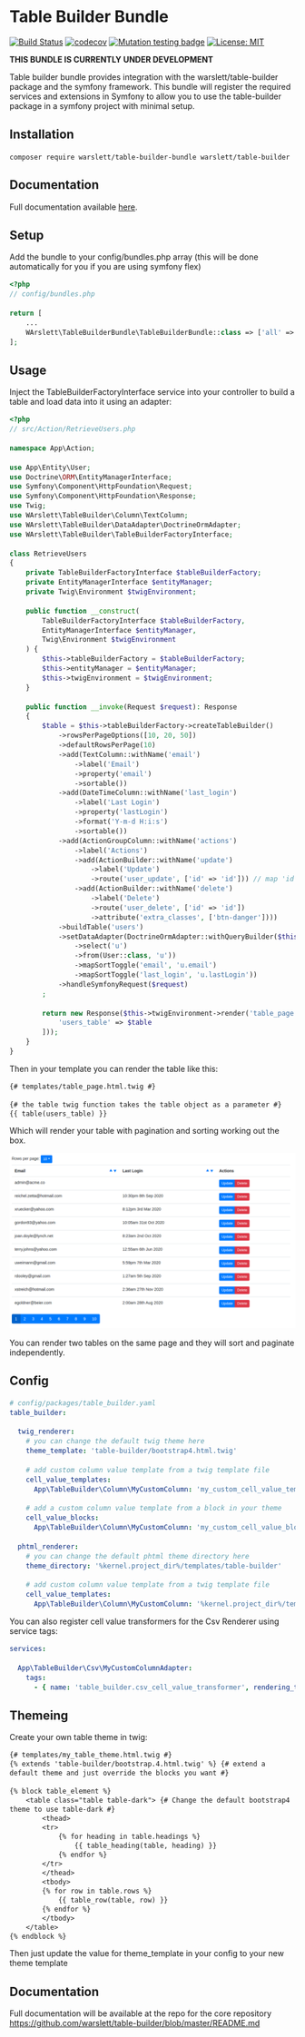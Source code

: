 # Table Builder Bundle
[![Build Status](https://circleci.com/gh/warslett/table-builder.png?style=shield)](https://circleci.com/gh/warslett/table-builder?branch=master)
[![codecov](https://codecov.io/gh/warslett/table-builder/branch/master/graph/badge.svg?token=TLPUHTMP2E)](https://codecov.io/gh/warslett/table-builder)
[![Mutation testing badge](https://img.shields.io/endpoint?style=flat&url=https%3A%2F%2Fbadge-api.stryker-mutator.io%2Fgithub.com%2Fwarslett%2Ftable-builder%2Fmaster)](https://dashboard.stryker-mutator.io/reports/github.com/warslett/table-builder/master)
[![License: MIT](https://img.shields.io/badge/License-MIT-green.svg)](https://opensource.org/licenses/MIT)

**THIS BUNDLE IS CURRENTLY UNDER DEVELOPMENT**

Table builder bundle provides integration with the warslett/table-builder package and the symfony framework. This bundle
will register the required services and extensions in Symfony to allow you to use the table-builder package in a
symfony project with minimal setup.

## Installation
`composer require warslett/table-builder-bundle warslett/table-builder`

## Documentation
Full documentation available [here](https://github.com/warslett/table-builder/blob/master/docs/en/index.md).

## Setup
Add the bundle to your config/bundles.php array (this will be done automatically for you if you are using symfony flex)

``` php
<?php
// config/bundles.php

return [
    ...
    WArslett\TableBuilderBundle\TableBuilderBundle::class => ['all' => true],
];
```

## Usage
Inject the TableBuilderFactoryInterface service into your controller to build a table and load data into it using an
adapter:
``` php
<?php
// src/Action/RetrieveUsers.php

namespace App\Action;

use App\Entity\User;
use Doctrine\ORM\EntityManagerInterface;
use Symfony\Component\HttpFoundation\Request;
use Symfony\Component\HttpFoundation\Response;
use Twig;
use WArslett\TableBuilder\Column\TextColumn;
use WArslett\TableBuilder\DataAdapter\DoctrineOrmAdapter;
use WArslett\TableBuilder\TableBuilderFactoryInterface;

class RetrieveUsers
{
    private TableBuilderFactoryInterface $tableBuilderFactory;
    private EntityManagerInterface $entityManager;
    private Twig\Environment $twigEnvironment;

    public function __construct(
        TableBuilderFactoryInterface $tableBuilderFactory,
        EntityManagerInterface $entityManager,
        Twig\Environment $twigEnvironment
    ) {
        $this->tableBuilderFactory = $tableBuilderFactory;
        $this->entityManager = $entityManager;
        $this->twigEnvironment = $twigEnvironment;
    }

    public function __invoke(Request $request): Response
    {
        $table = $this->tableBuilderFactory->createTableBuilder()
            ->rowsPerPageOptions([10, 20, 50])
            ->defaultRowsPerPage(10)
            ->add(TextColumn::withName('email')
                ->label('Email')
                ->property('email')
                ->sortable())
            ->add(DateTimeColumn::withName('last_login')
                ->label('Last Login')
                ->property('lastLogin')
                ->format('Y-m-d H:i:s')
                ->sortable())
            ->add(ActionGroupColumn::withName('actions')
                ->label('Actions')
                ->add(ActionBuilder::withName('update')
                    ->label('Update')
                    ->route('user_update', ['id' => 'id'])) // map 'id' parameter to property path 'id'
                ->add(ActionBuilder::withName('delete')
                    ->label('Delete')
                    ->route('user_delete', ['id' => 'id'])
                    ->attribute('extra_classes', ['btn-danger'])))
            ->buildTable('users')
            ->setDataAdapter(DoctrineOrmAdapter::withQueryBuilder($this->entityManager->createQueryBuilder()
                ->select('u')
                ->from(User::class, 'u'))
                ->mapSortToggle('email', 'u.email')
                ->mapSortToggle('last_login', 'u.lastLogin'))
            ->handleSymfonyRequest($request)
        ;

        return new Response($this->twigEnvironment->render('table_page.html.twig', [
            'users_table' => $table
        ]));
    }
}
```
Then in your template you can render the table like this:
``` twig
{# templates/table_page.html.twig #}

{# the table twig function takes the table object as a parameter #}
{{ table(users_table) }}
```

Which will render your table with pagination and sorting working out the box.

![rendered table](https://github.com/warslett/table-builder/raw/master/docs/img/example.png "Rendered Html Table")

You can render two tables on the same page and they will sort and paginate independently.

## Config
``` yaml
# config/packages/table_builder.yaml
table_builder:

  twig_renderer:
    # you can change the default twig theme here
    theme_template: 'table-builder/bootstrap4.html.twig'
    
    # add custom column value template from a twig template file
    cell_value_templates:
      App\TableBuilder\Column\MyCustomColumn: 'my_custom_cell_value_template.html.twig'
      
    # add a custom column value template from a block in your theme
    cell_value_blocks:
      App\TableBuilder\Column\MyCustomColumn: 'my_custom_cell_value_block'
      
  phtml_renderer:
    # you can change the default phtml theme directory here
    theme_directory: '%kernel.project_dir%/templates/table-builder'
    
    # add custom column value template from a twig template file
    cell_value_templates:
      App\TableBuilder\Column\MyCustomColumn: '%kernel.project_dir%/templates/table-builder/my_custom_cell_value_template.phtml'

```

You can also register cell value transformers for the Csv Renderer using service tags:
```yaml
services:
  
  App\TableBuilder\Csv\MyCustomColumnAdapter:
    tags:
      - { name: 'table_builder.csv_cell_value_transformer', rendering_type: App\TableBuilder\Column\MyCustomColumn }
```

## Themeing
Create your own table theme in twig:
``` twig
{# templates/my_table_theme.html.twig #}
{% extends 'table-builder/bootstrap.4.html.twig' %} {# extend a default theme and just override the blocks you want #}

{% block table_element %}
    <table class="table table-dark"> {# Change the default bootstrap4 theme to use table-dark #}
        <thead>
        <tr>
            {% for heading in table.headings %}
                {{ table_heading(table, heading) }}
            {% endfor %}
        </tr>
        </thead>
        <tbody>
        {% for row in table.rows %}
            {{ table_row(table, row) }}
        {% endfor %}
        </tbody>
    </table>
{% endblock %}
```
Then just update the value for theme_template in your config to your new theme template

## Documentation
Full documentation will be available at the repo for the core repository https://github.com/warslett/table-builder/blob/master/README.md

